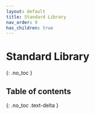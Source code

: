 ```yaml
---
layout: default
title: Standard Library
nav_order: 9
has_children: true
---
```


# Standard Library
{: .no_toc }

## Table of contents
{: .no_toc .text-delta }